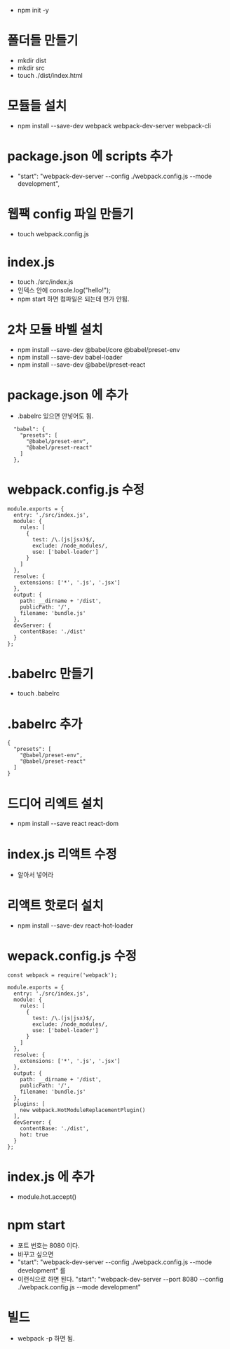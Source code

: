 - npm init -y

# 폴더들 만들기
- mkdir dist
- mkdir src
- touch ./dist/index.html

# 모듈들 설치
- npm install --save-dev webpack webpack-dev-server webpack-cli

# package.json 에 scripts 추가
- "start": "webpack-dev-server --config ./webpack.config.js --mode development",

# 웹팩 config 파일 만들기 
- touch webpack.config.js

# index.js
- touch ./src/index.js 
- 인덱스 안에 console.log("hello!");
- npm start 하면 컴파일은 되는데 먼가 안됨.

# 2차 모듈 바벨 설치
- npm install --save-dev @babel/core @babel/preset-env
- npm install --save-dev babel-loader
- npm install --save-dev @babel/preset-react

# package.json 에 추가
- .babelrc 있으면 안넣어도 됨.
```
  "babel": {
    "presets": [
      "@babel/preset-env",
      "@babel/preset-react"
    ]
  },
```

# webpack.config.js 수정
```
module.exports = {
  entry: './src/index.js',
  module: {
    rules: [
      {
        test: /\.(js|jsx)$/,
        exclude: /node_modules/,
        use: ['babel-loader']
      }
    ]
  },
  resolve: {
    extensions: ['*', '.js', '.jsx']
  },
  output: {
    path: __dirname + '/dist',
    publicPath: '/',
    filename: 'bundle.js'
  },
  devServer: {
    contentBase: './dist'
  }
};
```

# .babelrc 만들기
- touch .babelrc

# .babelrc 추가
``` 
{
  "presets": [
    "@babel/preset-env",
    "@babel/preset-react"
  ]
}
```

# 드디어 리엑트 설치
- npm install --save react react-dom

# index.js 리액트 수정
- 알아서 넣어라

# 리액트 핫로더 설치
- npm install --save-dev react-hot-loader

# wepack.config.js 수정
```
const webpack = require('webpack');

module.exports = {
  entry: './src/index.js',
  module: {
    rules: [
      {
        test: /\.(js|jsx)$/,
        exclude: /node_modules/,
        use: ['babel-loader']
      }
    ]
  },
  resolve: {
    extensions: ['*', '.js', '.jsx']
  },
  output: {
    path: __dirname + '/dist',
    publicPath: '/',
    filename: 'bundle.js'
  },
  plugins: [
    new webpack.HotModuleReplacementPlugin()
  ],
  devServer: {
    contentBase: './dist',
    hot: true
  }
};
```

# index.js 에 추가
- module.hot.accept()

# npm start
- 포트 번호는 8080 이다.
- 바꾸고 싶으면
- "start": "webpack-dev-server --config ./webpack.config.js --mode development" 를 
- 이런식으로 하면 된다. "start": "webpack-dev-server --port 8080 --config ./webpack.config.js --mode development" 
# 빌드
- webpack -p 하면 됨.